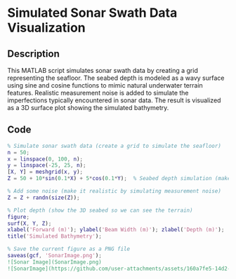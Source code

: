 # Simulated Sonar Swath Data Visualization

## Description
This MATLAB script simulates sonar swath data by creating a grid representing the seafloor. The seabed depth is modeled as a wavy surface using sine and cosine functions to mimic natural underwater terrain features. Realistic measurement noise is added to simulate the imperfections typically encountered in sonar data. The result is visualized as a 3D surface plot showing the simulated bathymetry.

## Code

```matlab
% Simulate sonar swath data (create a grid to simulate the seafloor)
n = 50;
x = linspace(0, 100, n);
y = linspace(-25, 25, n);
[X, Y] = meshgrid(x, y);
Z = 50 + 10*sin(0.1*X) + 5*cos(0.1*Y);  % Seabed depth simulation (make the seafloor wavy with sine/cosine)

% Add some noise (make it realistic by simulating measurement noise)
Z = Z + randn(size(Z));

% Plot depth (show the 3D seabed so we can see the terrain)
figure;
surf(X, Y, Z);
xlabel('Forward (m)'); ylabel('Beam Width (m)'); zlabel('Depth (m)');
title('Simulated Bathymetry');

% Save the current figure as a PNG file
saveas(gcf, 'SonarImage.png');
![Sonar Image](SonarImage.png)
![SonarImage](https://github.com/user-attachments/assets/160a7fe5-14d2-4af6-a9c1-6f64bffe09c7)
